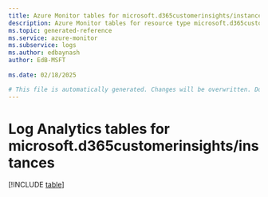 ```yaml
---
title: Azure Monitor tables for microsoft.d365customerinsights/instances
description: Azure Monitor tables for resource type microsoft.d365customerinsights/instances
ms.topic: generated-reference
ms.service: azure-monitor
ms.subservice: logs
ms.author: edbaynash
author: EdB-MSFT
   
ms.date: 02/18/2025

# This file is automatically generated. Changes will be overwritten. Do not change this file directly.
---
```


# Log Analytics tables for microsoft.d365customerinsights/instances  

[!INCLUDE [table](~/reusable-content/ce-skilling/azure/includes/azure-monitor/reference/tables/microsoft-d365customerinsights_instances-include.md)]

